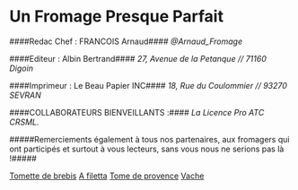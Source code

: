 Un Fromage Presque Parfait
==========================

####Redac Chef : FRANCOIS Arnaud####
*@Arnaud_Fromage*

####Editeur : Albin Bertrand####
*27, Avenue de la Petanque // 71160 Digoin*

####Imprimeur : Le Beau Papier INC####
*18, Rue du Coulommier // 93270 SEVRAN*

####COLLABORATEURS BIENVEILLANTS :####
*La Licence Pro ATC CRSML.*

#####Remerciements également à tous nos partenaires, aux fromagers qui ont participés et surtout à vous lecteurs, sans vous nous ne serions pas là !#####


<a href="../Lait-de-brebis/MC-bequignat/Tomette-de-brebis.md">Tomette de brebis</a>
<a href="../Lait-de-brebis/A filetta.md">A filetta</a>
<a href="../Lait-de-chaivre/tome-de-provence.md">Tome de provence</a>
<a href="../Lait-de-vache/vache.md">Vache</a>



